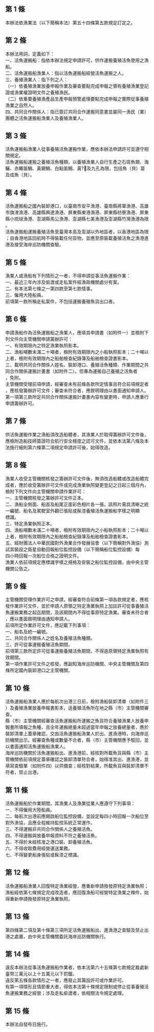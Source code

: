 第 1 條
-------
本辦法依漁業法（以下簡稱本法）第五十四條第五款規定訂定之。

第 2 條
-------
本辦法用詞，定義如下：  
一、活魚運搬船：指依本辦法規定申請許可，供作運搬養殖活魚使用之漁  
    船。  
二、活魚運搬船漁業人：指以活魚運搬船經營活魚運搬之人。  
三、養殖漁業人：指下列之人：  
（一）依養殖漁業放養申報作業及審查要點完成申報之領有養殖漁業登記  
      證或漁業權證明文件之養殖漁民。  
（二）依重要養殖漁產品生產申報預警處理要點完成申報之實際從事養殖  
      漁業之自然人。  
四、共同合作關係人：指已簽訂共同合作運搬同意書並屬同一漁民（業）  
    團體之活魚運搬船漁業人及養殖漁業人。

第 3 條
-------
活魚運搬船漁業人從事養殖活魚運搬作業，應依本辦法申請許可並遵守相  
關規定。  
活魚運搬船運搬之養殖活魚種類，以養殖漁業人自行生產之石斑魚類、海  
鱺、赤鰭笛鯛、黃錫鯛、白點笛鯛、黃?及九孔為限，包括魚（貝）苗  
及成魚（貝）。

第 4 條
-------
活魚運搬船之國內裝卸港口，以臺南市安平漁港、臺南縣將軍漁港、高雄  
市旗津漁港、高雄縣興達漁港、屏東縣東港漁港、屏東縣枋寮漁港、屏東  
縣小琉球漁港、澎湖縣馬公漁港、澎湖縣七美漁港及澎湖縣竹灣漁港為限  
。  
活魚運搬船運搬養殖活魚至臺灣本島及澎湖以外地區者，以香港地區為限  
；自香港地區回航時不得裝載任何貨物，並應至原裝載養殖活魚之漁港進  
港及接受海岸巡防機關查驗。

第 5 條
-------
漁業人或漁船有下列情形之一者，不得申請從事活魚運搬作業：  
一、最近三年內涉及偷渡或走私案件經漁政機關處分有案。  
二、有本法第七條之一第四款至第七款情事。  
三、僱用大陸船員。  
前項第一款所稱走私案件，不包括運搬養殖魚貨出口者。

第 6 條
-------
申請漁船作為活魚運搬船之漁業人，應填具申請書（如附件一）並檢附下  
列文件向主管機關申請籌辦許可：  
一、有效期限內之特定漁業執照影本。  
二、漁船噸數未滿二十噸者，檢附有效期限內之小船執照影本；二十噸以  
    上者，檢附有效期限內之船舶檢查紀錄簿及船舶檢查證書影本。  
三、載明共同合作關係人姓名、裝卸港口、養殖活魚種類、作業期間之共  
    同合作關係運搬計畫書（如附件二）。但專為運搬自己養殖之活魚者  
    ，免附。  
主管機關受理前項申請，經審查未有前條各款所定情事且符合前項規定者  
，應核發籌辦許可文件；審查未符合者，應敘明理由以書面通知申請人。  
第一項第三款所定共同合作關係運搬計畫書內容有變更時，申請人應重行  
申請籌辦許可。

第 7 條
-------
供活魚運搬作業之漁船須改造船體者，其漁業人於取得籌辦許可文件後，  
應檢附造船技師簽證符合航行安全穩度之認可文件，並依本法第八條及本  
法施行細則第六條第二項規定申請許可後，始得改造。

第 8 條
-------
漁業人收受主管機關核發之籌辦許可文件後，無須改造船體或改造船體完  
成者，應於收受籌辦許可文件或完成漁業執照變更登記之日起三個月內，  
檢附下列文件向主管機關申請作業許可：  
一、主管機關核發之籌辦許可文件正本。  
二、漁船全側面、船首及船尾正面彩色相片各一張，該照片需具清晰之統  
    一編號、船名及駕駛室外觀已張貼或髹漆養殖活魚運搬船字樣之明顯  
    標識。  
三、特定漁業執照正本。  
四、漁船噸數未滿二十噸者，檢附有效期限內之小船執照影本；二十噸以  
    上者，檢附有效期限內之船舶檢查紀錄簿及船舶檢查證書影本。  
五、經財團法人中華民國對外漁業合作發展協會（以下簡稱對外漁協）測  
    試其裝設之衛星自動回報船位監控設備（以下簡稱船位監控設備）每  
    四小時回報一次船位合格之證明文件。  
漁業人依前項規定應標識字樣之規格及安裝之船位監控設備，由中央主管  
機關公告之。

第 9 條
-------
主管機關受理作業許可之申請，經審查符合前條第一項各款規定者，應核  
發作業許可文件，並於申請人原領之特定漁業執照上加註許可從事養殖活  
魚運搬業務之起迄期間，及該期間內不得從事原特定漁業。審查未符合者  
，應以書面敘明理由通知申請人。  
前項所定作業許可文件，應記載下列事項：  
一、船名及統一編號。  
二、共同合作關係人之姓名及養殖活魚種類。  
三、許可從事運搬養殖活魚期間。  
前項第三款所定許可從事運搬養殖活魚期間，不得逾原領特定漁業執照有  
效期間。  
第一項作業許可文件之核發，應副知海岸巡防機關、中央主管機關及第四  
條所定國內裝卸港口之主管機關。

第 10 條
--------
活魚運搬船漁業人應於每航次出港三日前，檢附漁船裝卸清單（如附件三  
）及養殖漁業放養申報書影本，送養殖活魚所在地之縣（市）主管機關審  
查。  
縣（市）主管機關經審查活魚運搬船所運搬之魚貨符合養殖漁業人放養申  
報書所填報之魚種，且全年運搬總量未超過當年申報之放養總量者，應於  
裝卸清單上蓋章確認，交由活魚運搬船漁業人於出、進漁港時，向海岸巡  
防機關出示。經審查魚種或數量不合者，縣（市）主管機關應予駁回，並  
以書面通知活魚運搬船漁業人。  
海岸巡防機關於活魚運搬船出、進漁港前，經核對所載魚貨與縣（市）主  
管機關依前項規定蓋章確認之裝卸清單符合者，始得准其出、進漁港，並  
填寫查驗單（如附件四）以供備查；經核對結果，所載魚貨與裝卸清單不  
符者，禁止出港。

第 11 條
--------
活魚運搬船於作業期間，其漁業人及漁業從業人應遵守下列事項：  
一、不得僱用大陸船員。  
二、每航次出港前應開啟船位監控設備，並設定每四小時回報一次船位至  
    對外漁協，且應全程維持監控系統正常運作。  
三、不得運搬非共同合作關係人之養殖活魚。  
四、不得運搬與放養申報資料不符之養殖活魚。  
五、不得於未經核准之港口裝、卸養殖活魚。  
六、不得收取費用經營運送業務。  
七、不得變更船身張貼或髹漆之標識。

第 12 條
--------
活魚運搬船漁業人回復特定漁業經營，應重新申請換發原特定漁業執照；  
漁船經依第七條規定完成改造者，應回復漁船可經營特定漁業之條件，始  
得重新申請換發原特定漁業執照。

第 13 條
--------
第四條第二項及第十條第三項所定活魚運搬船出、進漁港之查驗及禁止出  
港之處置，由中央主管機關委託海岸巡防機關執行。

第 14 條
--------
違反本辦法從事活魚運搬船作業者，依本法第六十五條第七款規定裁處新  
臺幣三萬元以上十五萬元以下罰鍰。  
違反第五條各款情形之一者，應廢止其籌設許可或作業許可。  
有第一項情形且情節重大者，得依本法第十條規定限制或停止從事養殖活  
魚運搬業務之經營；涉及走私偷渡者，依相關法令規定處理。

第 15 條
--------
本辦法自發布日施行。

